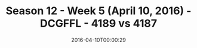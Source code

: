---
title: Season 12 - Week 5 (April 10, 2016) - DCGFFL - 4189 vs 4187
teams_score:
- team: 4189
  score: 0
- team: 4187
  score: 34
mvp: Evan B. (Neon Yellow); Jamar W. (Power Blue)
game-ball: Brian H. (Neon Yellow); Marlon D. (Power Blue)
season: 12
week: 5
date: '2016-04-10T00:00:29'
pageid: season-12-week-5-april-10-2016-4189-vs-4187
---